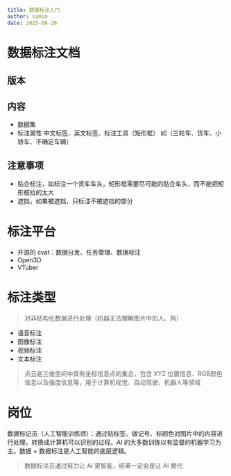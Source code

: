 ```yaml
title: 数据标注入门
author: samin
date: 2025-08-26
```

# 数据标注文档

## 版本

## 内容

- 数据集
- 标注属性
  中文标签、英文标签、标注工具（矩形框）
  如（三轮车、货车、小轿车、不确定车辆）

## 注意事项

- 贴合标注，如标注一个货车车头，矩形框需要尽可能的贴合车头，而不能把矩形框拉的太大
- 遮挡，如果被遮挡，只标注不被遮挡的部分

# 标注平台

- 开源的 cvat：数据分发、任务管理、数据标注
- Open3D
- VTuber

# 标注类型

> 对非结构化数据进行处理（机器无法理解图片中的人、狗）

- 语音标注
- 图像标注
- 视频标注
- 文本标注

> 点云是三维空间中具有坐标信息点的集合，包含 XYZ 位置信息、RGB颜色信息以及强度信息等，用于计算机视觉、自动驾驶、机器人等领域

# 岗位

数据标记员（人工智能训练师）：通过贴标签、做记号、标颜色对图片中的内容进行处理，转换成计算机可以识别的过程。AI 的大多数训练以有监督的机器学习为主。数据 + 数据标注是人工智能的底层逻辑。

> 数据标注员通过努力让 AI 更智能，结果一定会是让 AI 替代